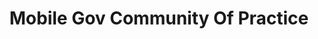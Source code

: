---
# This topic lives at
# https://digital.gov/topics/mobile-gov-community-of-practice

# Topic Title
title: "Mobile Gov Community Of Practice"

# description — keep it short and clear
summary: ""

# Weight
weight: 1

# For more information on managing topics,
# see https://github.com/GSA/digitalgov.gov/wiki/topics
---